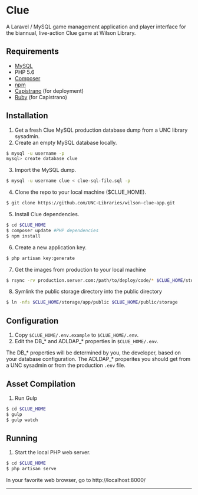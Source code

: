 # Clue
A Laravel / MySQL game management application and player interface for the biannual, live-action Clue game at Wilson Library.

## Requirements
* [MySQL](https://dev.mysql.com/downloads/mysql/)
* PHP 5.6
* [Composer](https://getcomposer.org/)
* [npm](https://www.npmjs.com/)
* [Capistrano](http://capistranorb.com/) (for deployment)
* [Ruby](https://www.ruby-lang.org/en/) (for Capistrano)

## Installation
1. Get a fresh Clue MySQL production database dump from a UNC library sysadmin.
2. Create an empty MySQL database locally.
```bash
$ mysql -u username -p
mysql> create database clue
```

3. Import the MySQL dump.
```bash
$ mysql -u username clue < clue-sql-file.sql -p
```

4. Clone the repo to your local machine ($CLUE_HOME).
```bash
$ git clone https://github.com/UNC-Libraries/wilson-clue-app.git
```

5. Install Clue dependencies.
```bash
$ cd $CLUE_HOME
$ composer update #PHP dependencies
$ npm install
```

6. Create a new application key.
```bash
$ php artisan key:generate
```
7. Get the images from production to your local machine
```bash
$ rsync -rv production.server.com:/path/to/deploy/code/* $CLUE_HOME/storage/app/public
```

8. Symlink the public storage directory into the public directory
```bash
$ ln -nfs $CLUE_HOME/storage/app/public $CLUE_HOME/public/storage
```

## Configuration
1. Copy ```$CLUE_HOME/.env.example``` to ```$CLUE_HOME/.env```.
2. Edit the DB_\* and ADLDAP_\* properties in ```$CLUE_HOME/.env```. 

The DB_\* properties will be determined by you, the developer, based on your database configuration. 
The ADLDAP_\* properites you should get from a UNC sysadmin or from the production `.env` file.

## Asset Compilation
1. Run Gulp

```bash
$ cd $CLUE_HOME
$ gulp
$ gulp watch
```

## Running
1. Start the local PHP web server.

```bash
$ cd $CLUE_HOME
$ php artisan serve
```
   In your favorite web browser, go to http://localhost:8000/

---
   

